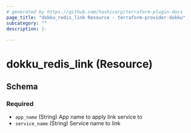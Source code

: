 ```yaml
---
# generated by https://github.com/hashicorp/terraform-plugin-docs
page_title: "dokku_redis_link Resource - terraform-provider-dokku"
subcategory: ""
description: |-
  
---
```


# dokku_redis_link (Resource)





<!-- schema generated by tfplugindocs -->
## Schema

### Required

- `app_name` (String) App name to apply link service to
- `service_name` (String) Service name to link


